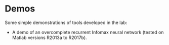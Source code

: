# Demos
Some simple demonstrations of tools developed in the lab: 
- A demo of an overcomplete recurrent Infomax neural network (tested on Matlab versions R2013a to R2017b). 
